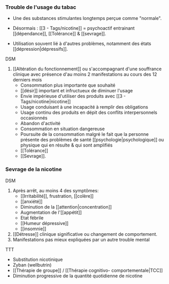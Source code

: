 
### Trouble de l'usage du tabac

- Une des substances stimulantes longtemps perçue comme "normale". 

- Désormais : [[3 - Tags/nicotine]] = psychoactif entrainant [[dépendance]], [[Tolérance]] & [[sevrage]]. 
- Utilisation souvent lié à d'autres problèmes, notamment des états [[dépression|dépressifs]]. 

DSM 
1. [[Altération du fonctionnement]] ou s'accompagnant d'une souffrance clinique avec présence d'au moins 2 manifestations au cours des 12 derniers mois 
	- Consommation plus importante que souhaité 
	- [[désir]] important et infructueux de diminuer l'usage 
	- Envie impérieuse d'utiliser des produits avec [[3 - Tags/nicotine|nicotine]] 
	- Usage conduisant à une incapacité à remplir des obligations 
	- Usage continu des produits en dépit des conflits interpersonnels occasionnés 
	- Abandon d'activité 
	- Consommation en situation dangereuse 
	- Poursuite de la consommation malgré le fait que la personne présente des problèmes de santé [[psychologie|psychologique]] ou physique qui en résulte & qui sont amplifiés 
	- [[Tolérance]]
	- [[Sevrage]].

### Sevrage de la nicotine 

DSM

1. Après arrêt, au moins 4 des symptômes:
	- [[Irritabilité]], frustration, [[colère]] 
	- [[anxiété]]
	- Diminution de la [[attention|concentration]]
	- Augmentation de l'[[appétit]] 
	- Etat fébrile 
	- [[Humeur dépressive]]
	- [[insomnie]] 
2. [[Détresse]] clinique significative ou changement de comportement. 
3. Manifestations pas mieux expliquées par un autre trouble mental 

TTT

- Substitution nicotinique 
- Zyban (wellbutrin)
- [[Thérapie de groupe]] / [[Thérapie cognitivo- comportementale|TCC]]
- Diminution progressive de la quantité quotidienne de nicotine 

